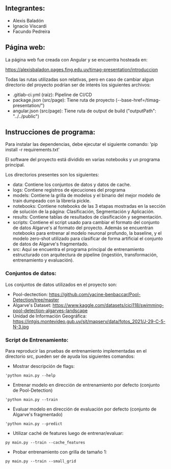 ## Integrantes:

- Alexis Baladón
- Ignacio Viscardi
- Facundo Pedreira

## Página web:

La página web fue creada con Angular y se encuentra hosteada en:

https://alexisbaladon.pages.fing.edu.uy/timag-presentation/introduccion

Todas las rutas utilizadas son relativas, pero en caso de cambiar algun directorio del proyecto
podrían ser de interés los siguientes archivos:

- .gitlab-ci.yml (raíz): Pipeline de CI/CD
- package.json (src/page): Tiene ruta de proyecto (--base-href=/timag-presentation/")
- angular.json (src/page): Tiene ruta de output de build ("outputPath": "../../public")

## Instrucciones de programa:

Para instalar las dependencias, debe ejecutar el siguiente comando:
'pip install -r requirements.txt'

El software del proyecto está dividido en varias notebooks y un programa principal.

Los directorios presentes son los siguientes:
- data: Contiene los conjuntos de datos y datos de cache.
- logs: Contiene registros de ejecuciones del programa
- models: Contiene la grilla de modelos y el binario del mejor modelo de train dumpeado con la librería pickle.
- notebooks: Contiene notebooks de las 3 etapas mostradas en la sección de solución de la página: Clasificación, Segmentación y Aplicación.
- results: Contiene tablas de resultados de clasificación y segmentación.
- scripts: Contiene el script usado para cambiar el formato del conjunto de datos Algarve's al formato del proyecto. 
Además se encuentran notebooks para entrenar al modelo neuronal profundo, la baseline, y el modelo zero-shot utilizado para clasificar
de forma artificial el conjunto de datos de Algarve's fragmentado.
- src: Aquí se encuentra el programa principal de entrenamiento estructurado con arquitectura de pipeline (ingestión, transformación, entrenamiento y evaluación).

### Conjuntos de datos:
Los conjuntos de datos utilizados en el proyecto son:
- Pool-dectection: https://github.com/yacine-benbaccar/Pool-Detection/tree/master
- Algarve's Dataset: https://www.kaggle.com/datasets/cici118/swimming-pool-detection-algarves-landscape
- Unidad de Información Geográfica: https://intgis.montevideo.gub.uy/sit/mapserv/data/fotos_2021/J-29-C-5-N-3.jpg

### Script de Entrenamiento:
Para reproducir las pruebas de entrenamiento implementadas en el directorio src,
pueden ser de ayuda los siguientes comandos:

- Mostrar descripción de flags:

```
'python main.py --help
```

- Entrenar modelo en dirección de entrenamiento por defecto (conjunto de Pool-Detection)

```
'python main.py --train
```

- Evaluar modelo en dirección de evaluación por defecto (conjunto de Algarve's fragmentado)

```
'python main.py --predict
```

- Utilizar caché de features luego de entrenar/evaluar:

```
py main.py --train --cache_features
```

- Probar entrenamiento con grilla de tamaño 1:

```
py main.py --train --small_grid
```
